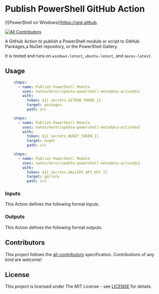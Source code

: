 # Publish PowerShell GitHub Action

[![PowerShell on Windows](https://gist.github.
<!-- ALL-CONTRIBUTORS-BADGE:START - Do not remove or modify this section -->
[![All Contributors](https://img.shields.io/badge/all_contributors-1-orange.svg?style=flat-square)](#contributors-)
<!-- ALL-CONTRIBUTORS-BADGE:END -->

A GitHub Action to publish a PowerShell module or script to GitHub Packages,a NuGet repository, or the PowerShell Gallery.

It is tested and runs on `windows-latest`, `ubuntu-latest`, and `macos-latest`.

## Usage

```yaml
    steps:
      - name: Publish PowerShell Module
        uses: natescherer/update-powershell-metadata-action@v2
        with:
          token: ${{ secrets.GITHUB_TOKEN }}
          target: packages
          path: src
```

```yaml
    steps:
      - name: Publish PowerShell Module
        uses: natescherer/update-powershell-metadata-action@v2
        with:
          token: ${{ secrets.NUGET_TOKEN }}
          target: nuget
          path: src
```

```yaml
    steps:
      - name: Publish PowerShell Module
        uses: natescherer/update-powershell-metadata-action@v2
        with:
          token: ${{ secrets.GALLERY_API_KEY }}
          target: gallery
          path: src
```

### Inputs

This Action defines the following formal inputs.

<!--(inputs-start)-->
<!--(inputs-end)-->

### Outputs

This Action defines the following formal outputs.

<!--(outputs-start)-->
<!--(outputs-end)-->

## Contributors

<!-- ALL-CONTRIBUTORS-LIST:START - Do not remove or modify this section -->
<!-- prettier-ignore-start -->
<!-- markdownlint-disable -->

<!-- markdownlint-restore -->
<!-- prettier-ignore-end -->

<!-- ALL-CONTRIBUTORS-LIST:END -->

This project follows the [all-contributors](https://allcontributors.org) specification.
Contributions of any kind are welcome!

## License

This project is licensed under The MIT License - see [LICENSE](LICENSE) for details.
